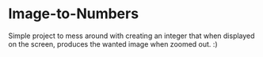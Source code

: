 # Image-to-Numbers

Simple project to mess around with creating an integer that when displayed on the screen, produces the wanted image when zoomed out. :)
